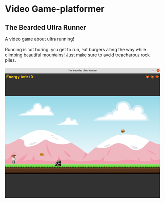 # Video Game-platformer
## The Bearded Ultra Runner
A video game about ultra running!
<br> 
<br> Running is not boring: you get to run, eat burgers along the way while climbing beautiful mountains! 
Just make sure to avoid treacharous rock piles.
<br> 
<br>
![Screenshot](Screenshot.png)
